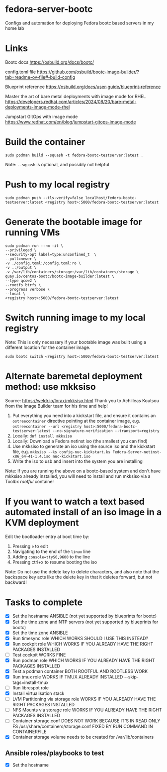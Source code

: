 # fedora-server-bootc
Configs and automation for deploying Fedora bootc based servers in my home lab

# Links

Bootc docs
https://osbuild.org/docs/bootc/

config.toml file
https://github.com/osbuild/bootc-image-builder/?tab=readme-ov-file#-build-config

Blueprint reference
https://osbuild.org/docs/user-guide/blueprint-reference

Master the art of bare metal deployments with image mode for RHEL
https://developers.redhat.com/articles/2024/08/20/bare-metal-deployments-image-mode-rhel

Jumpstart GitOps with image mode 
https://www.redhat.com/en/blog/jumpstart-gitops-image-mode

# Build the container

```
sudo podman build --squash -t fedora-bootc-testserver:latest . 
```
Note: `--squash` is optional, and possibly not helpful

# Push to my local registry

```
sudo podman push --tls-verify=false localhost/fedora-bootc-testserver:latest <registry host>:5000/fedora-bootc-testserver:latest
```

# Generate the bootable image for running VMs

```
sudo podman run --rm -it \
--privileged \
--security-opt label=type:unconfined_t  \
--pull=newer \
-v ./config.toml:/config.toml:ro \
-v .:/output \
-v /var/lib/containers/storage:/var/lib/containers/storage \
quay.io/centos-bootc/bootc-image-builder:latest \
--type qcow2 \
--rootfs btrfs \
--progress verbose \
--local \
<registry host>:5000/fedora-bootc-testserver:latest
```

# Switch running image to my local registry

Note: This is only necessary if your bootable image was built using a different location for the container image.

```
sudo bootc switch <registry host>:5000/fedora-bootc-testserver:latest
```

# Alternate baremetal deployment method: use mkksiso

Source: https://weldr.io/lorax/mkksiso.html
Thank you to Achilleas Koutsou from the Image Builder team for his time and help!

1. Put everything you need into a kickstart file, and ensure it contains an `ostreecontainer` directive pointing at the container image, e.g. 
`ostreecontainer --url <registry host>:5000/fedora-bootc-testserver:latest --no-signature-verification --transport=registry`
2. Locally: `dnf install mkksiso`
3. Locally: Download a Fedora netinst iso (the smallest you can find)
4. Use mkksiso to generate an iso using the source iso and the kickstart file, e.g. 
`mkksiso --ks config-nuc-kickstart.ks Fedora-Server-netinst-x86_64-41-1.4.iso nuc-kickstart.iso`
5. Write the iso to usb and insert into the system you are installing

Note: If you are running the above on a bootc-based system and don't have mkksiso already installed, you will need to install and run
mkksiso via a Toolbx *rootful* container

# If you want to watch a text based automated install of an iso image in a KVM deployment

Edit the bootloader entry at boot time by:
1. Pressing `e` to edit
2. Navigating to the end of the `linux` line
3. Adding `console=ttyS0,9600` to the line
4. Pressing ctrl+x to resume booting the iso

Note: Do not use the delete key to delete characters, and also note that the backspace key acts like the delete key in that it deletes forward, but not backward!

# Tasks to complete

 - [x] Set the hostname ANSIBLE (not yet supported by blueprints for bootc)
 - [x] Set the time zone and NTP servers (not yet supported by blueprints for bootc)
 - [x] Set the time zone ANSIBLE
 - [x] Run timesync role WHICH WORKS SHOULD I USE THIS INSTEAD?
 - [x] Run cockpit role WHICH WORKS IF YOU ALREADY HAVE THE RIGHT PACKAGES INSTALLED
 - [ ] Test cockpit WORKS FINE
 - [x] Run podman role WHICH WORKS IF YOU ALREADY HAVE THE RIGHT PACKAGES INSTALLED
 - [x] Test a podman container BOTH ROOTFUL AND ROOTLESS WORK
 - [x] Run tmux role WORKS IF TMUX ALREADY INSTALLED --skip-tags=install-tmux
 - [ ] Run librespot role
 - [x] Install virtualisation stack
 - [ ] LVM Partitioning via storage role WORKS IF YOU ALREADY HAVE THE RIGHT PACKAGES INSTALLED
 - [ ] NFS Mounts via storage role WORKS IF YOU ALREADY HAVE THE RIGHT PACKAGES INSTALLED
 - [ ] Container storage.conf DOES NOT WORK BECAUSE IT'S IN READ ONLY FS /usr/share/containers/storage.conf FIXED BY RUN COMMAND IN CONTAINERFILE
 - [x] Container storage volume needs to be created for /var/lib/containers

## Ansible roles/playbooks to test
 - [x] Set the hostname


